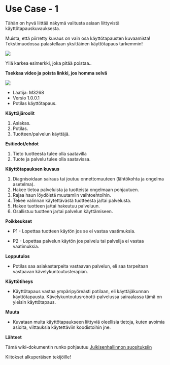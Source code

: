 # Use Case - 1 

Tähän on hyvä liittää näkymä valitusta asiaan liittyvistä käyttötapauskuvauksesta. 

Muista, että piirretty kuvaus on vain osa käyttötapausten kuvaamista! Tekstimuodossa palastellaan yksittäinen käyttötapaus tarkemmin!

![](https://student.labranet.jamk.fi/~M3268/Ohjelmistosuunnittelu/Projektity%C3%B6/UseCase1.PNG)

Yllä karkea esimerkki, joka pitää poistaa..

__Tsekkaa video ja poista linkki, jos homma selvä__

[![](http://img.youtube.com/vi/BjQAWfBMpcw/0.jpg)](http://www.youtube.com/watch?v=BjQAWfBMpcw "")



* Laatija: M3268
* Versio 1.0.0.1
* Potilas käyttötapaus.
	
**Käyttäjäroolit**	

1. Asiakas.
2. Potilas.
3. Tuotteen/palvelun käyttäjä.

**Esitiedot/ehdot**	

1. Tieto tuotteesta tulee olla saatavilla
2. Tuote ja palvelu tulee olla saatavissa.

**Käyttötapauksen kuvaus**

1. Diagnisoidaan sairaus tai joutuu onnettomuuteen (lähtökohta ja ongelma asetelma).
2. Hakee tietoa palveluista ja tuotteista ongelmaan pohjautuen.
3. Rajaa haun löydöistä muutamiin vaihtoehtoihin.
4. Tekee valinnan käytettävästä tuotteesta ja/tai palvelusta.
5. Hakee tuotteen ja/tai hakeutuu palveluun.
6. Osallistuu tuotteen ja/tai palvelun käyttämiseen.

**Poikkeukset**
 
* P1 - Lopettaa tuotteen käytön jos se ei vastaa vaatimuksia.	

* P2 - Lopettaa palvelun käytön jos palvelu tai palvelija ei vastaa vaatimuksia.
	
**Lopputulos**	

* Potilas saa asiakastarpeita vastaavan palvelun, eli saa tarpeitaan vastaavan kävelykuntoutusterapian.

**Käyttötiheys** 

* Käyttötapaus vastaa ympäripyöreästi potilaan, eli käyttäjäkunnan käyttötapausta. Kävelykuntoutusrobotti-palvelussa sairaalassa tämä on yleisin käyttötapaus.

**Muuta**	

* Kuvataan muita käyttötapaukseen liittyviä oleellisia tietoja, kuten avoimia asioita, viittauksia käytettäviin koodistoihin jne.



**Lähteet**

Tämä wiki-dokumentin runko pohjautuu [Julkisenhallinnon suosituksiin](http://www.jhs-suositukset.fi/web/guest/jhs/recommendations/173)

Kiitokset alkuperäisen tekijöille!